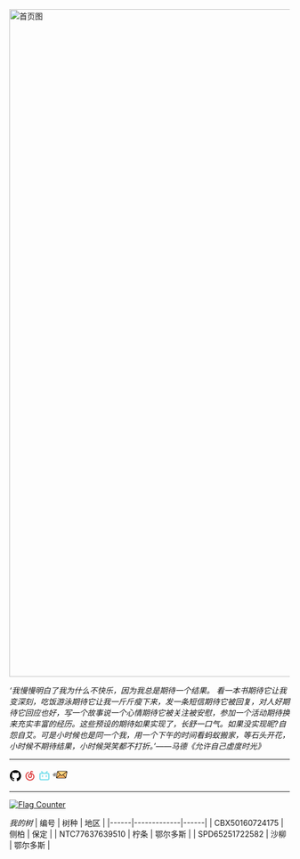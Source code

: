 <!-- <img src="https://aleah.oss-cn-heyuan.aliyuncs.com/images/photo/%E6%B1%9F%E5%8D%97.jpg" alt="首页图" width="900" height="400" /> -->
<img v-if="isMobile" src="https://aleah.oss-cn-heyuan.aliyuncs.com/images/photo/%E6%B1%9F%E5%8D%97%E6%94%B9.jpg" alt="首页图" width="1200" height="auto" />

*‘我慢慢明白了我为什么不快乐，因为我总是期待一个结果。
看一本书期待它让我变深刻，吃饭游泳期待它让我一斤斤瘦下来，发一条短信期待它被回复，对人好期待它回应也好，写一个故事说一个心情期待它被关注被安慰，参加一个活动期待换来充实丰富的经历。这些预设的期待如果实现了，长舒一口气。如果没实现昵?自怨自艾。可是小时候也是同一个我，用一个下午的时间看蚂蚁搬家，等石头开花，小时候不期待结果，小时候哭笑都不打折。’——马德《允许自己虚度时光》*

---

[<svg width="22" height="22" aria-hidden="true" viewBox="0 0 24 24" version="1.1"   data-view-component="true" class="octicon octicon-mark-github v-align-middle">
    <path d="M12 1C5.9225 1 1 5.9225 1 12C1 16.8675 4.14875 20.9787 8.52125 22.4362C9.07125 22.5325 9.2775 22.2025 9.2775 21.9137C9.2775 21.6525 9.26375 20.7862 9.26375 19.865C6.5 20.3737 5.785 19.1912 5.565 18.5725C5.44125 18.2562 4.905 17.28 4.4375 17.0187C4.0525 16.8125 3.5025 16.3037 4.42375 16.29C5.29 16.2762 5.90875 17.0875 6.115 17.4175C7.105 19.0812 8.68625 18.6137 9.31875 18.325C9.415 17.61 9.70375 17.1287 10.02 16.8537C7.5725 16.5787 5.015 15.63 5.015 11.4225C5.015 10.2262 5.44125 9.23625 6.1425 8.46625C6.0325 8.19125 5.6475 7.06375 6.2525 5.55125C6.2525 5.55125 7.17375 5.2625 9.2775 6.67875C10.1575 6.43125 11.0925 6.3075 12.0275 6.3075C12.9625 6.3075 13.8975 6.43125 14.7775 6.67875C16.8813 5.24875 17.8025 5.55125 17.8025 5.55125C18.4075 7.06375 18.0225 8.19125 17.9125 8.46625C18.6138 9.23625 19.04 10.2125 19.04 11.4225C19.04 15.6437 16.4688 16.5787 14.0213 16.8537C14.42 17.1975 14.7638 17.8575 14.7638 18.8887C14.7638 20.36 14.75 21.5425 14.75 21.9137C14.75 22.2025 14.9563 22.5462 15.5063 22.4362C19.8513 20.9787 23 16.8537 23 12C23 5.9225 18.0775 1 12 1Z"></path>
</svg>](https://github.com/Gou-nie)
[<svg width="22" height="22" viewBox="0 0 24 24" xmlns="http://www.w3.org/2000/svg" fill="#dd3c3c"><g id="SVGRepo_bgCarrier" stroke-width="0"></g><g id="SVGRepo_tracerCarrier" stroke-linecap="round" stroke-linejoin="round"></g><g id="SVGRepo_iconCarrier"> <g> <path fill="none" d="M0 0h24v24H0z"></path> <path d="M10.421 11.375c-.294 1.028.012 2.064.784 2.653 1.061.81 2.565.3 2.874-.995.08-.337.103-.722.027-1.056-.23-1.001-.52-1.988-.792-2.996-1.33.154-2.543 1.172-2.893 2.394zm5.548-.287c.273 1.012.285 2.017-.127 3-1.128 2.69-4.721 3.14-6.573.826-1.302-1.627-1.28-3.961.06-5.734.78-1.032 1.804-1.707 3.048-2.054l.379-.104c-.084-.415-.188-.816-.243-1.224-.176-1.317.512-2.503 1.744-3.04 1.226-.535 2.708-.216 3.53.76.406.479.395 1.08-.025 1.464-.412.377-.996.346-1.435-.09-.247-.246-.51-.44-.877-.436-.525.006-.987.418-.945.937.037.468.173.93.3 1.386.022.078.216.135.338.153 1.334.197 2.504.731 3.472 1.676 2.558 2.493 2.861 6.531.672 9.44-1.529 2.032-3.61 3.168-6.127 3.409-4.621.44-8.664-2.53-9.7-7.058C2.515 10.255 4.84 5.831 8.795 4.25c.586-.234 1.143-.031 1.371.498.232.537-.019 1.086-.61 1.35-2.368 1.06-3.817 2.855-4.215 5.424-.533 3.433 1.656 6.776 5 7.72 2.723.77 5.658-.166 7.308-2.33 1.586-2.08 1.4-5.099-.427-6.873a3.979 3.979 0 0 0-1.823-1.013c.198.716.389 1.388.57 2.062z"></path> </g> </g></svg>](https://y.music.163.com/m/user?id=436369678)
[<svg width="22" height="22" viewBox="0 0 24 24" xmlns="http://www.w3.org/2000/svg"  fill="#81e1ee"><g id="SVGRepo_bgCarrier" stroke-width="0"></g><g id="SVGRepo_tracerCarrier" stroke-linecap="round" stroke-linejoin="round"></g><g id="SVGRepo_iconCarrier"> <g> <path fill="none" d="M0 0h24v24H0z"></path> <path d="M18.223 3.086a1.25 1.25 0 0 1 0 1.768L17.08 5.996h1.17A3.75 3.75 0 0 1 22 9.747v7.5a3.75 3.75 0 0 1-3.75 3.75H5.75A3.75 3.75 0 0 1 2 17.247v-7.5a3.75 3.75 0 0 1 3.75-3.75h1.166L5.775 4.855a1.25 1.25 0 1 1 1.767-1.768l2.652 2.652c.079.079.145.165.198.257h3.213c.053-.092.12-.18.199-.258l2.651-2.652a1.25 1.25 0 0 1 1.768 0zm.027 5.42H5.75a1.25 1.25 0 0 0-1.247 1.157l-.003.094v7.5c0 .659.51 1.199 1.157 1.246l.093.004h12.5a1.25 1.25 0 0 0 1.247-1.157l.003-.093v-7.5c0-.69-.56-1.25-1.25-1.25zm-10 2.5c.69 0 1.25.56 1.25 1.25v1.25a1.25 1.25 0 1 1-2.5 0v-1.25c0-.69.56-1.25 1.25-1.25zm7.5 0c.69 0 1.25.56 1.25 1.25v1.25a1.25 1.25 0 1 1-2.5 0v-1.25c0-.69.56-1.25 1.25-1.25z"></path> </g> </g></svg>](https://b23.tv/JyhsNpX)
[<svg height="26" width="26" version="1.1" id="Layer_1" xmlns="http://www.w3.org/2000/svg" xmlns:xlink="http://www.w3.org/1999/xlink" viewBox="0 0 512 512" xml:space="preserve" fill="#000000"><g id="SVGRepo_bgCarrier" stroke-width="0"></g><g id="SVGRepo_tracerCarrier" stroke-linecap="round" stroke-linejoin="round"></g><g id="SVGRepo_iconCarrier"> <path style="fill:#FFC36E;" d="M148.472,375.48c-13.484,0-22.46-11.081-20.049-24.749L161.83,161.27 c2.4-13.612,15.35-24.749,28.778-24.749h292.966c13.427,0,22.451,11.137,20.049,24.749l-33.558,190.315 c-2.327,13.197-14.767,23.896-27.786,23.896l0,0H148.472z"></path> <path style="fill:#FFB464;" d="M499.339,143.564c-0.009,0.003-0.016,0.009-0.025,0.012L361.1,255.435h-89.974l-98.675-111.662 c-0.003,0.003-0.006,0.006-0.01,0.009l-0.137-0.155c-0.004-0.004-0.007-0.007-0.012-0.012c-5.322,4.5-9.249,10.758-10.465,17.654 l-0.88,4.991l92.394,104.54l-120.657,97.627c3.633,4.351,9.153,7.054,15.786,7.054h293.808c6.404,0,12.656-2.608,17.646-6.811 l-83.948-95.044l125.784-101.801l1.861-10.555C504.843,154.345,503.105,148.067,499.339,143.564z"></path> <path style="fill:#FFD782;" d="M483.572,136.52H190.606c-6.623,0-13.118,2.728-18.301,7.107L289.079,275.75 c10.979,12.43,31.557,12.43,46.919,0l163.316-132.176C495.676,139.229,490.168,136.52,483.572,136.52z"></path> <path d="M505.448,138.386c-5.344-6.369-13.117-9.877-21.887-9.877H190.596c-17.459,0-33.565,13.779-36.667,31.369L120.522,349.34 c-1.584,8.987,0.612,17.842,6.026,24.294c5.334,6.356,13.116,9.858,21.913,9.858h293.808c16.987,0,32.657-13.404,35.675-30.516 l33.558-190.316C513.08,153.7,510.874,144.852,505.448,138.386z M483.562,144.531c0.592,0,1.166,0.044,1.732,0.109L330.949,269.523 c-12,9.709-27.758,10.115-35.875,0.924L184.75,145.543c1.903-0.644,3.872-1.013,5.846-1.013H483.562z M136.3,352.122l33.407-189.461 c0.432-2.45,1.352-4.806,2.637-6.962l87.738,99.335L136.037,355.401C136.018,354.343,136.102,353.246,136.3,352.122z M148.46,367.47 c-0.593,0-1.169-0.043-1.735-0.107l123.973-100.309l12.366,14.001c7.057,7.989,17.15,12.003,27.831,12.003 c10.226,0,20.99-3.682,30.131-11.078l18.446-14.926l87.967,99.594c-1.689,0.531-3.429,0.822-5.171,0.822H148.46V367.47z M495.722,159.878l-33.558,190.315c-0.389,2.208-1.205,4.329-2.326,6.29l-87.899-99.517l124.04-100.363 C496.002,157.662,495.92,158.757,495.722,159.878z"></path> <path d="M110.549,248.137H8.011c-4.424,0-8.011,3.587-8.011,8.011c0,4.424,3.587,8.011,8.011,8.011h102.538 c4.424,0,8.011-3.587,8.011-8.011C118.56,251.723,114.973,248.137,110.549,248.137z"></path> <path d="M127.104,213.423c0-4.424-3.587-8.011-8.011-8.011H42.19c-4.424,0-8.011,3.587-8.011,8.011s3.587,8.011,8.011,8.011h76.904 C123.518,221.434,127.104,217.847,127.104,213.423z"></path> <path d="M102.004,290.861H25.1c-4.424,0-8.011,3.587-8.011,8.011c0,4.424,3.587,8.011,8.011,8.011h76.903 c4.424,0,8.011-3.587,8.011-8.011C110.015,294.448,106.428,290.861,102.004,290.861z"></path> </g></svg>](mailto:gounieby@163.com)

---

<!-- <a href="https://info.flagcounter.com/Iq5W"><img src="https://s05.flagcounter.com/count/Iq5W/bg_EEECAE/txt_2578A8/border_CCCCCC/columns_2/maxflags_4/viewers_0/labels_1/pageviews_1/flags_0/percent_0/" alt="Flag Counter" border="0"></a>  -->
<a href="https://info.flagcounter.com/tgZk"><img src="https://s01.flagcounter.com/count2/tgZk/bg_F5FFFB/txt_43694E/border_FFFFFF/columns_2/maxflags_4/viewers_0/labels_1/pageviews_1/flags_0/percent_0/" alt="Flag Counter" border="0"></a>



<Badge text="涂鸦板" type="warning"/>  

<CanvasBoard ></CanvasBoard>
 
<script>
export default {
  data() {
    return {
      isMobile: false
    }
  },
  mounted() {  
    // fetch("https://47.115.231.24:8686/log-ip", { method: "POST" })
    this.checkMobile()
    window.addEventListener('resize', this.checkMobile)
  },
  beforeDestroy() {
     
    if (typeof window !== 'undefined') {
      window.removeEventListener('resize', this.checkMobile)
    }
  },
  methods: {
    checkMobile() {
      
      this.isMobile = typeof window !== 'undefined' ? window.innerWidth < 768 : false
    }
  }
}
</script>




*我的树*
| 编号 | 树种 | 地区 |
|------|-------------|------|
| CBX50160724175 | 侧柏 | 保定 |
| NTC77637639510 | 柠条 | 鄂尔多斯 |
| SPD65251722582 | 沙柳 | 鄂尔多斯 |
